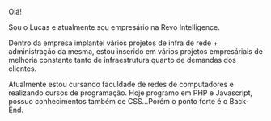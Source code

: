Olá!

Sou o Lucas e atualmente sou empresário na Revo Intelligence.

Dentro da empresa implantei vários projetos de infra de rede + administração da mesma, estou inserido em vários projetos empresáriais de melhoria constante tanto de infraestrutura quanto de demandas dos clientes.

Atualmente estou cursando faculdade de redes de computadores e realizando cursos de programação. Hoje programo em PHP e Javascript, possuo conhecimentos também de CSS...Porém o ponto forte é o Back-End.


<!---
LucasAntocheski/LucasAntocheski is a ✨ special ✨ repository because its `README.md` (this file) appears on your GitHub profile.
You can click the Preview link to take a look at your changes.
--->
